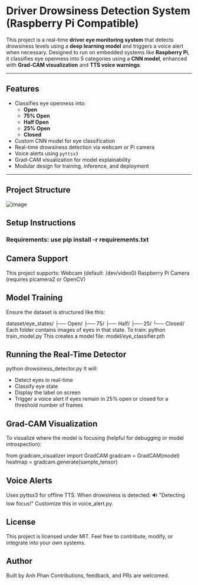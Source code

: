 # Driver Drowsiness Detection System (Raspberry Pi Compatible)

This project is a real-time **driver eye monitoring system** that detects drowsiness levels using a **deep learning model** and triggers a voice alert when necessary. Designed to run on embedded systems like **Raspberry Pi**, it classifies eye openness into 5 categories using a **CNN model**, enhanced with **Grad-CAM visualization** and **TTS voice warnings**.

---

## Features
- Classifies eye openness into:
  - **Open**
  - **75% Open**
  - **Half Open**
  - **25% Open**
  - **Closed**
- Custom CNN model for eye classification
- Real-time drowsiness detection via webcam or Pi camera
- Voice alerts using `pyttsx3`
- Grad-CAM visualization for model explainability
- Modular design for training, inference, and deployment

---

## Project Structure
![image](https://github.com/user-attachments/assets/ca1a8601-3f62-4bf9-a9d1-e3f40e9390d0)

## Setup Instructions
### Requirements: use pip install -r requirements.txt

## Camera Support
This project supports:
Webcam (default: /dev/video0)
Raspberry Pi Camera (requires picamera2 or OpenCV)

## Model Training
Ensure the dataset is structured like this:

dataset/eye_states/
├── Open/
├── 75/
├── Half/
├── 25/
└── Closed/
Each folder contains images of eyes in that state.
To train: python train_model.py
This creates a model file: model/eye_classifier.pth

## Running the Real-Time Detector
python drowsiness_detector.py
It will:
- Detect eyes in real-time
- Classify eye state
- Display the label on screen
- Trigger a voice alert if eyes remain in 25% open or closed for a threshold number of frames

## Grad-CAM Visualization
To visualize where the model is focusing (helpful for debugging or model introspection):

from gradcam_visualizer import GradCAM
gradcam = GradCAM(model)
heatmap = gradcam.generate(sample_tensor)

## Voice Alerts
Uses pyttsx3 for offline TTS. When drowsiness is detected:
🔊 "Detecting low focus!"
Customize this in voice_alert.py.

## License
This project is licensed under MIT. Feel free to contribute, modify, or integrate into your own systems.

## Author
Built by Anh Phan
Contributions, feedback, and PRs are welcomed.
